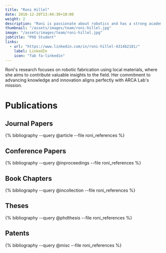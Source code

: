 ```yaml
---
title: "Roni Hillel"
date: 2018-12-20T13:44:30+10:00
weight: 2
description: "Roni is passionate about robotics and has a strong academic record in engineering."
thumbnail: "/assets/images/team/roni-hillel.jpg"
image: "/assets/images/team/roni-hillel.jpg"
jobtitle: "PhD Student"
links:
  - url: "https://www.linkedin.com/in/roni-hillel-4314b2181/"
    label: LinkedIn
    icon: "fab fa-linkedin"
---
```


Roni's research focuses on robotic fabrication using local materials, where she aims to contribute valuable insights to the field. Her commitment to advancing knowledge and innovation aligns perfectly with ARCA Lab's mission.

# Publications

## Journal Papers 
{% bibliography --query @article --file roni_references %}

## Conference Papers
{% bibliography --query @inproceedings --file roni_references %}

## Book Chapters
{% bibliography --query @incollection --file roni_references %}

## Theses 
{% bibliography --query @phdthesis --file roni_references %}

## Patents 
{% bibliography --query @misc --file roni_references %}


